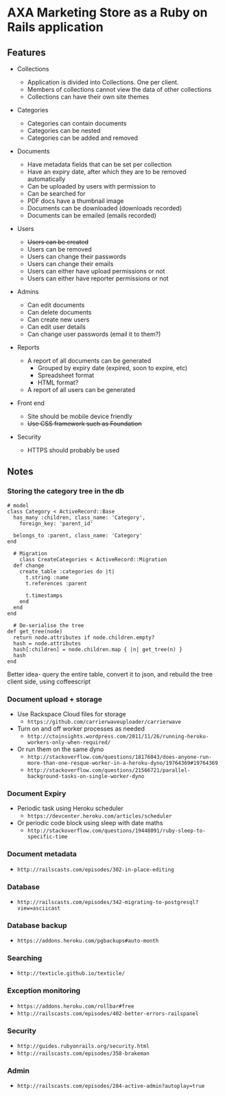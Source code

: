 # AXA Marketing Store as a Ruby on Rails application

## Features

* Collections
  * Application is divided into Collections. One per client.
  * Members of collections cannot view the data of other collections
  * Collections can have their own site themes

* Categories
  * Categories can contain documents
  * Categories can be nested
  * Categories can be added and removed

* Documents
  * Have metadata fields that can be set per collection
  * Have an expiry date, after which they are to be removed automatically
  * Can be uploaded by users with permission to
  * Can be searched for
  * PDF docs have a thumbnail image
  * Documents can be downloaded (downloads recorded)
  * Documents can be emailed (emails recorded)

* Users
  * ~~Users can be created~~
  * Users can be removed
  * Users can change their passwords
  * Users can change their emails
  * Users can either have upload permissions or not
  * Users can either have reporter permissions or not

* Admins
  * Can edit documents
  * Can delete documents
  * Can create new users
  * Can edit user details
  * Can change user passwords (email it to them?)

* Reports
  * A report of all documents can be generated
    * Grouped by expiry date (expired, soon to expire, etc)
    * Spreadsheet format
    * HTML format?
  * A report of all users can be generated

* Front end
  * Site should be mobile device friendly
  * ~~Use CSS framework such as Foundation~~

* Security
  * HTTPS should probably be used

## Notes

### Storing the category tree in the db

    # model
    class Category < ActiveRecord::Base
      has_many :children, class_name: 'Category',
        foreign_key: 'parent_id'

      belongs_to :parent, class_name: 'Category'
    end

      # Migration
        class CreateCategories < ActiveRecord::Migration
      def change
        create_table :categories do |t|
          t.string :name
          t.references :parent

          t.timestamps
        end
      end
    end

      # De-serialise the tree
    def get_tree(node)
      return node.attributes if node.children.empty?
      hash = node.attributes
      hash[:children] = node.children.map { |n| get_tree(n) }
      hash
    end

Better idea- query the entire table, convert it to json, and rebuild the tree
client side, using coffeescript

### Document upload + storage

* Use Rackspace Cloud files for storage
  * `https://github.com/carrierwaveuploader/carrierwave`
* Turn on and off worker processes as needed
  * `http://ctoinsights.wordpress.com/2011/11/26/running-heroku-workers-only-when-required/`
* Or run them on the same dyno
  * `http://stackoverflow.com/questions/18176043/does-anyone-run-more-than-one-resque-worker-in-a-heroku-dyno/19764369#19764369`
  * `http://stackoverflow.com/questions/21566721/parallel-background-tasks-on-single-worker-dyno`

### Document Expiry

* Periodic task using Heroku scheduler
  * `https://devcenter.heroku.com/articles/scheduler`
* Or periodic code block using sleep with date maths
  * `http://stackoverflow.com/questions/19448091/ruby-sleep-to-specific-time`

### Document metadata

* `http://railscasts.com/episodes/302-in-place-editing`

### Database

* `http://railscasts.com/episodes/342-migrating-to-postgresql?view=asciicast`

### Database backup

* `https://addons.heroku.com/pgbackups#auto-month`

### Searching

* `http://texticle.github.io/texticle/`

### Exception monitoring

* `https://addons.heroku.com/rollbar#free`
* `http://railscasts.com/episodes/402-better-errors-railspanel`

### Security

* `http://guides.rubyonrails.org/security.html`
* `http://railscasts.com/episodes/358-brakeman`

### Admin

* `http://railscasts.com/episodes/284-active-admin?autoplay=true`
